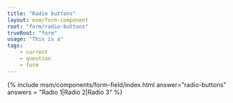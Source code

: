 ```yaml
---
title: "Radio buttons"
layout: msm/form-component
root: "form/radio-buttons"
trueRoot: "form"
usage: "This is a"
tags: 
    - current
    - question
    - form
---
```


{% include msm/components/form-field/index.html 
answer="radio-buttons" 
answers = "Radio 1|Radio 2|Radio 3"
%}